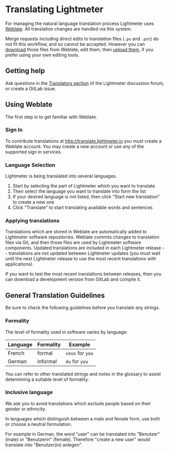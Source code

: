 <!--
SPDX-FileCopyrightText: 2020,  Lightmeter <hello@lightmeter.io>
SPDX-License-Identifier: AGPL-3.0-or-later
-->
# Translating Lightmeter

For managing the natural language translation process Lightmeter uses [Weblate](http://translate.lightmeter.io). All translation changes are handled via this system.

Merge requests including direct edits to translation files (`.po` and `.pot`) do not fit this workflow, and so cannot be accepted. However you can [download](https://docs.weblate.org/en/latest/user/files.html) those files from Weblate, edit them, then [upload them](https://docs.weblate.org/en/latest/user/files.html), if you prefer using your own editing tools.

## Getting help

Ask questions in the [Translators section](https://discuss.lightmeter.io/c/translation/9) of the Lightmeter discussion forum, or create a GitLab issue.

## Using Weblate

The first step is to get familiar with Weblate.

### Sign In

To contribute translations at <http://translate.lightmeter.io> you must create a Weblate account. You may create a new account or use any of the supported sign in services.

### Language Selection

Lightmeter is being translated into several languages.

1. Start by selecting the part of Lightmeter which you want to translate
1. Then select the language you want to translate into form the list
1. If your desired language is not listed, then click "Start new translation" to create a new one
1. Click "Translate" to start translating available words and sentences

### Applying translations

Translations which are stored in Weblate are automatically added to Lightmeter software repositories. Weblate commits changes to translation files via Git, and then those files are used by Lightmeter software components. Updated translations are included in each Lightmeter release -- translations are not updated between Lightmeter updates (you must wait until the next Lightmeter release to use the most recent translations with applications). 

If you want to test the most recent translations between releases, then you can download a development version from GitLab and compile it.

## General Translation Guidelines

Be sure to check the following guidelines before you translate any strings.

### Formality

The level of formality used in software varies by language:

| Language | Formality | Example |
| -------- | --------- | ------- |
| French | formal | `vous` for `you` |
| German | informal | `du` for `you` |

You can refer to other translated strings and notes in the glossary to assist
determining a suitable level of formality.

### Inclusive language

We ask you to avoid translations which exclude people based on their gender or
ethnicity.

In languages which distinguish between a male and female form, use both or
choose a neutral formulation.

For example in German, the word "user" can be translated into "Benutzer" (male) or "Benutzerin" (female).
Therefore "create a new user" would translate into "Benutzer(in) anlegen".
